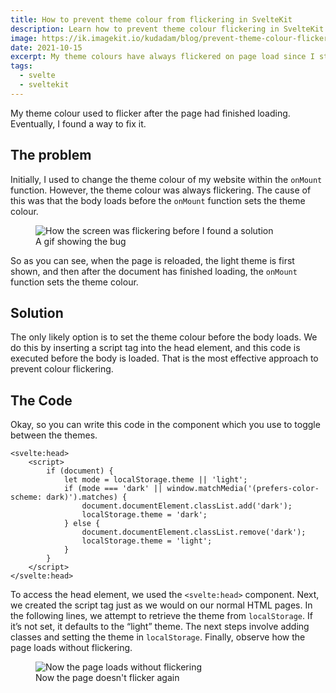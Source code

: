 ```yaml
---
title: How to prevent theme colour from flickering in SvelteKit
description: Learn how to prevent theme colour flickering in SvelteKit with these simple tips. Keep your website looking professional with this easy-to-follow guide
image: https://ik.imagekit.io/kudadam/blog/prevent-theme-colour-flickering-svelte/hero
date: 2021-10-15
excerpt: My theme colours have always flickered on page load since I started using Svelte. Finally, I discovered a workaround.
tags:
  - svelte
  - sveltekit
---
```



My theme colour used to flicker after the page had finished loading. Eventually, I found a way to fix it.

## The problem

Initially, I used to change the theme colour of my website within the `onMount` function. However, the theme colour was always flickering. The cause of this was that the body loads before the `onMount` function sets the theme colour.

<figure>
	<img alt="How the screen was flickering before I found a solution" src="https://ik.imagekit.io/kudadam/blog/prevent-theme-colour-flickering-svelte/flickering.gif">
	<figcaption>A gif showing the bug</figcaption>
</figure>

So as you can see, when the page is reloaded, the light theme is first shown, and then after the document has finished loading, the `onMount` function sets the theme colour.

## Solution

The only likely option is to set the theme colour before the body loads. We do this by inserting a script tag into the head element, and this code is executed before the body is loaded. That is the most effective approach to prevent colour flickering.

## The Code

Okay, so you can write this code in the component which you use to toggle between the themes.

```svelte
<svelte:head>
	<script>
		if (document) {
			let mode = localStorage.theme || 'light';
			if (mode === 'dark' || window.matchMedia('(prefers-color-scheme: dark)').matches) {
				document.documentElement.classList.add('dark');
				localStorage.theme = 'dark';
			} else {
				document.documentElement.classList.remove('dark');
				localStorage.theme = 'light';
			}
		}
	</script>
</svelte:head>
```

To access the head element, we used the `<svelte:head>` component. Next, we created the script tag just as we would on our normal HTML pages. In the following lines, we attempt to retrieve the theme from `localStorage`. If it’s not set, it defaults to the “light” theme. The next steps involve adding classes and setting the theme in `localStorage`. Finally, observe how the page loads without flickering.

<figure>
	<img alt="Now the page loads without flickering" src="https://ik.imagekit.io/kudadam/blog/prevent-theme-colour-flickering-svelte/non-flickering.gif">
	<figcaption>Now the page doesn't flicker again</figcaption>
</figure>
